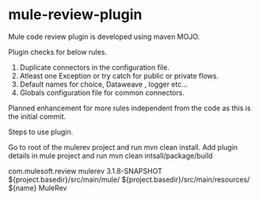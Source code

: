 # mule-review-plugin
Mule code review plugin is developed using maven MOJO.

Plugin checks for below rules.
1. Duplicate connectors in the configuration file.
2. Atleast one Exception or try catch for public or private flows.
3. Default names for choice, Dataweave , logger etc...
4. Globals configuration file for common connectors.

Planned enhancement for more rules independent from the code as this is the initial commit.

Steps to use plugin.

Go to root of the mulerev project and run mvn clean install.
Add plugin details in mule project and run mvn clean intsall/package/build

<plugin>
				<groupId>com.mulesoft.review</groupId>
				<artifactId>mulerev</artifactId>
				<version>3.1.8-SNAPSHOT</version>
				<executions>
					<execution>
						<configuration>
							<sourceXmlFilePathDirectory>${project.basedir}/src/main/mule/</sourceXmlFilePathDirectory>
							<sourceConfigFilePathDirectory>${project.basedir}/src/main/resources/</sourceConfigFilePathDirectory>
							<applicationName>${name}</applicationName>
						</configuration>
						<goals>
							<goal>MuleRev</goal>
						</goals>
					</execution>
				</executions>
			</plugin>
